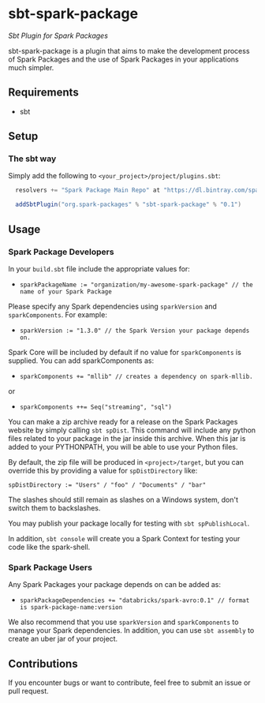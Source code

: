 sbt-spark-package
==================

*Sbt Plugin for Spark Packages*

sbt-spark-package is a plugin that aims to make the development process of Spark Packages and the use
 of Spark Packages in your applications much simpler.
 
Requirements
------------

* sbt

Setup
-----

### The sbt way

Simply add the following to `<your_project>/project/plugins.sbt`:
```scala
  resolvers += "Spark Package Main Repo" at "https://dl.bintray.com/spark-packages/maven"

  addSbtPlugin("org.spark-packages" % "sbt-spark-package" % "0.1")
```

Usage
-----

### Spark Package Developers

In your `build.sbt` file include the appropriate values for:

 * `sparkPackageName := "organization/my-awesome-spark-package" // the name of your Spark Package`
 
Please specify any Spark dependencies using `sparkVersion` and `sparkComponents`. For example:

 * `sparkVersion := "1.3.0" // the Spark Version your package depends on.`

 Spark Core will be included by default if no value for `sparkComponents` is supplied. You can add sparkComponents as:

 * `sparkComponents += "mllib" // creates a dependency on spark-mllib.`

 or

 * `sparkComponents ++= Seq("streaming", "sql")`
 
You can make a zip archive ready for a release on the Spark Packages website by simply calling
`sbt spDist`. This command will include any python files related to your package in the
 jar inside this archive. When this jar is added to your PYTHONPATH, you will be able to use your
 Python files.

By default, the zip file will be produced in `<project>/target`, but you can 
override this by providing a value for `spDistDirectory` like:

`spDistDirectory := "Users" / "foo" / "Documents" / "bar"`

The slashes should still remain as slashes on a Windows system, don't switch them to backslashes.

You may publish your package locally for testing with `sbt spPublishLocal`.

In addition, `sbt console` will create you a Spark Context for testing your code like the spark-shell.

### Spark Package Users

Any Spark Packages your package depends on can be added as:

 * `sparkPackageDependencies += "databricks/spark-avro:0.1" // format is spark-package-name:version`
 
We also recommend that you use `sparkVersion` and `sparkComponents` to manage your Spark dependencies.
In addition, you can use `sbt assembly` to create an uber jar of your project.

Contributions
-------------

If you encounter bugs or want to contribute, feel free to submit an issue or pull request.

